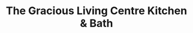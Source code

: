---
title: "The Gracious Living Centre Kitchen & Bath"
url: /toronto/the-gracious-living-centre-kitchen-und-bath/
shop: Küchen
---